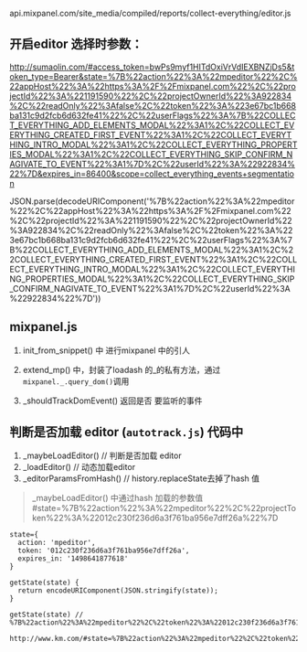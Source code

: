 api.mixpanel.com/site_media/compiled/reports/collect-everything/editor.js

## 开启editor 选择时参数：
  http://sumaolin.com/#access_token=bwPs9myf1HITdOxiVrVdIEXBNZjDs5&token_type=Bearer&state=%7B%22action%22%3A%22mpeditor%22%2C%22appHost%22%3A%22https%3A%2F%2Fmixpanel.com%22%2C%22projectId%22%3A%221191590%22%2C%22projectOwnerId%22%3A922834%2C%22readOnly%22%3Afalse%2C%22token%22%3A%223e67bc1b668ba131c9d2fcb6d632fe41%22%2C%22userFlags%22%3A%7B%22COLLECT_EVERYTHING_ADD_ELEMENTS_MODAL%22%3A1%2C%22COLLECT_EVERYTHING_CREATED_FIRST_EVENT%22%3A1%2C%22COLLECT_EVERYTHING_INTRO_MODAL%22%3A1%2C%22COLLECT_EVERYTHING_PROPERTIES_MODAL%22%3A1%2C%22COLLECT_EVERYTHING_SKIP_CONFIRM_NAGIVATE_TO_EVENT%22%3A1%7D%2C%22userId%22%3A%22922834%22%7D&expires_in=86400&scope=collect_everything_events+segmentation

JSON.parse(decodeURIComponent('%7B%22action%22%3A%22mpeditor%22%2C%22appHost%22%3A%22https%3A%2F%2Fmixpanel.com%22%2C%22projectId%22%3A%221191590%22%2C%22projectOwnerId%22%3A922834%2C%22readOnly%22%3Afalse%2C%22token%22%3A%223e67bc1b668ba131c9d2fcb6d632fe41%22%2C%22userFlags%22%3A%7B%22COLLECT_EVERYTHING_ADD_ELEMENTS_MODAL%22%3A1%2C%22COLLECT_EVERYTHING_CREATED_FIRST_EVENT%22%3A1%2C%22COLLECT_EVERYTHING_INTRO_MODAL%22%3A1%2C%22COLLECT_EVERYTHING_PROPERTIES_MODAL%22%3A1%2C%22COLLECT_EVERYTHING_SKIP_CONFIRM_NAGIVATE_TO_EVENT%22%3A1%7D%2C%22userId%22%3A%22922834%22%7D'))


## mixpanel.js

   1. init_from_snippet() 中 进行mixpanel 中的引人
   2. extend_mp() 中，封装了loadash 的_的私有方法，通过`mixpanel._.query_dom()`调用

   3. _shouldTrackDomEvent() 返回是否 要监听的事件

## 判断是否加载  editor (`autotrack.js`) 代码中

  1. _maybeLoadEditor() // 判断是否加载 editor
  2. _loadEditor()  // 动态加载editor
  3. _editorParamsFromHash() // history.replaceState去掉了hash 值

  > _maybeLoadEditor() 中通过hash 加载的参数值#state=%7B%22action%22%3A%22mpeditor%22%2C%22projectToken%22%3A%22012c230f236d6a3f761ba956e7dff26a%22%7D
  ```
  state={
    action: 'mpeditor',
    token: '012c230f236d6a3f761ba956e7dff26a',
    expires_in: '1498641877618'
  }

  getState(state) {
    return encodeURIComponent(JSON.stringify(state));
  }

  getState(state) // %7B%22action%22%3A%22mpeditor%22%2C%22token%22%3A%22012c230f236d6a3f761ba956e7dff26a%22%2C%22expires_in%22%3A%221498641877618%22%7D

  http://www.km.com/#state=%7B%22action%22%3A%22mpeditor%22%2C%22token%22%3A%22012c230f236d6a3f761ba956e7dff26a%22%2C%22expires_in%22%3A%221498641877618%22%7D